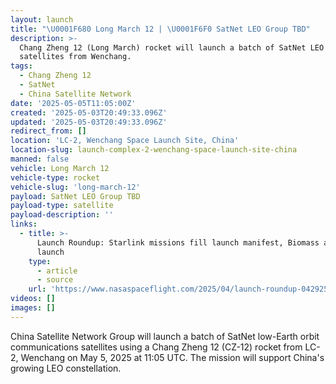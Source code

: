 ```yaml
---
layout: launch
title: "\U0001F680 Long March 12 | \U0001F6F0 SatNet LEO Group TBD"
description: >-
  Chang Zheng 12 (Long March) rocket will launch a batch of SatNet LEO communications
  satellites from Wenchang.
tags:
  - Chang Zheng 12
  - SatNet
  - China Satellite Network
date: '2025-05-05T11:05:00Z'
created: '2025-05-03T20:49:33.096Z'
updated: '2025-05-03T20:49:33.096Z'
redirect_from: []
location: 'LC-2, Wenchang Space Launch Site, China'
location-slug: launch-complex-2-wenchang-space-launch-site-china
manned: false
vehicle: Long March 12
vehicle-type: rocket
vehicle-slug: 'long-march-12'
payload: SatNet LEO Group TBD
payload-type: satellite
payload-description: ''
links:
  - title: >-
      Launch Roundup: Starlink missions fill launch manifest, Biomass and Alpha
      launch
    type:
      - article
      - source
    url: 'https://www.nasaspaceflight.com/2025/04/launch-roundup-042925/'
videos: []
images: []
---
```

China Satellite Network Group will launch a batch of SatNet low-Earth orbit communications satellites using a Chang Zheng 12 (CZ-12) rocket from LC-2, Wenchang on May 5, 2025 at 11:05 UTC. The mission will support China's growing LEO constellation.
